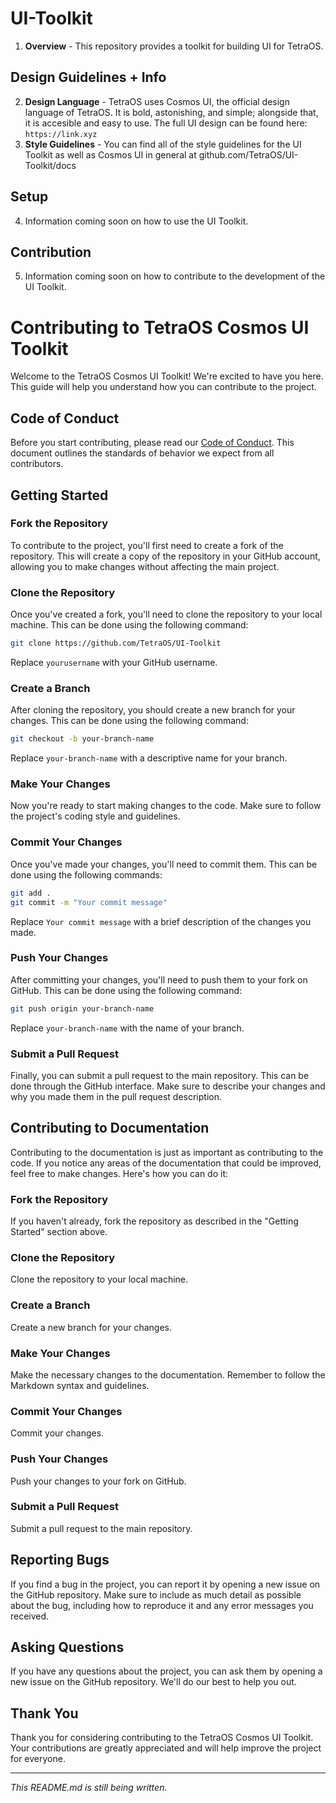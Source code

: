 # UI-Toolkit
1. **Overview** - This repository provides a toolkit for building UI for TetraOS.
## Design Guidelines + Info 
2. **Design Language** - TetraOS uses Cosmos UI, the official design language of TetraOS. It is bold, astonishing, and simple; alongside that, it is accesible and easy to use. The full UI design can be found here: `https://link.xyz`
3. **Style Guidelines** - You can find all of the style guidelines for the UI Toolkit as well as Cosmos UI in general at github.com/TetraOS/UI-Toolkit/docs
## Setup
4. Information coming soon on how to use the UI Toolkit.
## Contribution
5. Information coming soon on how to contribute to the development of the UI Toolkit.

# Contributing to TetraOS Cosmos UI Toolkit

Welcome to the TetraOS Cosmos UI Toolkit! We're excited to have you here. This guide will help you understand how you can contribute to the project.

## Code of Conduct

Before you start contributing, please read our [Code of Conduct](https://github.com/TetraOS/.github/tree/main). This document outlines the standards of behavior we expect from all contributors.

## Getting Started

### Fork the Repository

To contribute to the project, you'll first need to create a fork of the repository. This will create a copy of the repository in your GitHub account, allowing you to make changes without affecting the main project.

### Clone the Repository

Once you've created a fork, you'll need to clone the repository to your local machine. This can be done using the following command:

```bash
git clone https://github.com/TetraOS/UI-Toolkit
```

Replace `yourusername` with your GitHub username.

### Create a Branch

After cloning the repository, you should create a new branch for your changes. This can be done using the following command:

```bash
git checkout -b your-branch-name
```

Replace `your-branch-name` with a descriptive name for your branch.

### Make Your Changes

Now you're ready to start making changes to the code. Make sure to follow the project's coding style and guidelines.

### Commit Your Changes

Once you've made your changes, you'll need to commit them. This can be done using the following commands:

```bash
git add .
git commit -m "Your commit message"
```

Replace `Your commit message` with a brief description of the changes you made.

### Push Your Changes

After committing your changes, you'll need to push them to your fork on GitHub. This can be done using the following command:

```bash
git push origin your-branch-name
```

Replace `your-branch-name` with the name of your branch.

### Submit a Pull Request

Finally, you can submit a pull request to the main repository. This can be done through the GitHub interface. Make sure to describe your changes and why you made them in the pull request description.

## Contributing to Documentation

Contributing to the documentation is just as important as contributing to the code. If you notice any areas of the documentation that could be improved, feel free to make changes. Here's how you can do it:

### Fork the Repository

If you haven't already, fork the repository as described in the "Getting Started" section above.

### Clone the Repository

Clone the repository to your local machine.

### Create a Branch

Create a new branch for your changes.

### Make Your Changes

Make the necessary changes to the documentation. Remember to follow the Markdown syntax and guidelines.

### Commit Your Changes

Commit your changes.

### Push Your Changes

Push your changes to your fork on GitHub.

### Submit a Pull Request

Submit a pull request to the main repository.

## Reporting Bugs

If you find a bug in the project, you can report it by opening a new issue on the GitHub repository. Make sure to include as much detail as possible about the bug, including how to reproduce it and any error messages you received.

## Asking Questions

If you have any questions about the project, you can ask them by opening a new issue on the GitHub repository. We'll do our best to help you out.

## Thank You

Thank you for considering contributing to the TetraOS Cosmos UI Toolkit. Your contributions are greatly appreciated and will help improve the project for everyone.

---

*This README.md is still being written.*
